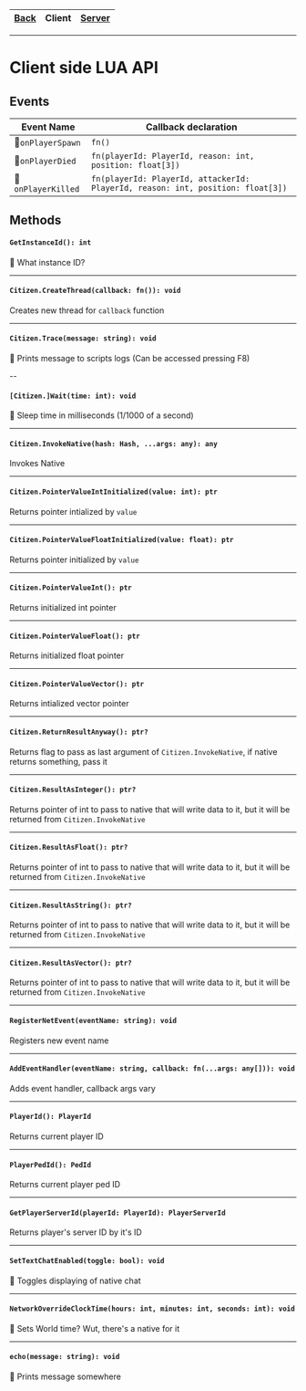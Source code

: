 |[Back](Readme.md)|Client|[Server](Server.md)|
|---|---|---|
---


# Client side LUA API


## Events

Event Name|Callback declaration
----------|--------------------
:no_entry_sign:`onPlayerSpawn`|`fn()`
:no_entry_sign:`onPlayerDied`|`fn(playerId: PlayerId, reason: int, position: float[3])`
:no_entry_sign:`onPlayerKilled`|`fn(playerId: PlayerId, attackerId: PlayerId, reason: int, position: float[3])`


## Methods

#### `GetInstanceId(): int`
:no_entry_sign: What instance ID?

---


#### `Citizen.CreateThread(callback: fn()): void`
Creates new thread for `callback` function

---

#### `Citizen.Trace(message: string): void`
:no_entry_sign: Prints message to scripts logs (Can be accessed pressing F8)

--

#### `[Citizen.]Wait(time: int): void`
:no_entry_sign: Sleep time in milliseconds (1/1000 of a second)

---

#### `Citizen.InvokeNative(hash: Hash, ...args: any): any`
Invokes Native

---

#### `Citizen.PointerValueIntInitialized(value: int): ptr`
Returns pointer intialized by `value`

---

#### `Citizen.PointerValueFloatInitialized(value: float): ptr`
Returns pointer initialized by `value`

---

#### `Citizen.PointerValueInt(): ptr`
Returns initialized int pointer

---

#### `Citizen.PointerValueFloat(): ptr`
Returns initialized float pointer

---

#### `Citizen.PointerValueVector(): ptr`
Returns intialized vector pointer

---

#### `Citizen.ReturnResultAnyway(): ptr?`
Returns flag to pass as last argument of `Citizen.InvokeNative`, if native returns something, pass it

---

#### `Citizen.ResultAsInteger(): ptr?`
Returns pointer of int to pass to native that will write data to it, but it will be returned from `Citizen.InvokeNative`

---

#### `Citizen.ResultAsFloat(): ptr?`
Returns pointer of int to pass to native that will write data to it, but it will be returned from `Citizen.InvokeNative`

---

#### `Citizen.ResultAsString(): ptr?`
Returns pointer of int to pass to native that will write data to it, but it will be returned from `Citizen.InvokeNative`

---

#### `Citizen.ResultAsVector(): ptr?`
Returns pointer of int to pass to native that will write data to it, but it will be returned from `Citizen.InvokeNative`

---

#### `RegisterNetEvent(eventName: string): void`
Registers new event name

---

#### `AddEventHandler(eventName: string, callback: fn(...args: any[])): void`
Adds event handler, callback args vary

---

#### `PlayerId(): PlayerId`
Returns current player ID

---

#### `PlayerPedId(): PedId`
Returns current player ped ID

---

#### `GetPlayerServerId(playerId: PlayerId): PlayerServerId`
Returns player's server ID by it's ID

---

#### `SetTextChatEnabled(toggle: bool): void`
:no_entry_sign: Toggles displaying of native chat

---

#### `NetworkOverrideClockTime(hours: int, minutes: int, seconds: int): void`
:no_entry_sign: Sets World time? Wut, there's a native for it

---

#### `echo(message: string): void`
:no_entry_sign: Prints message somewhere
